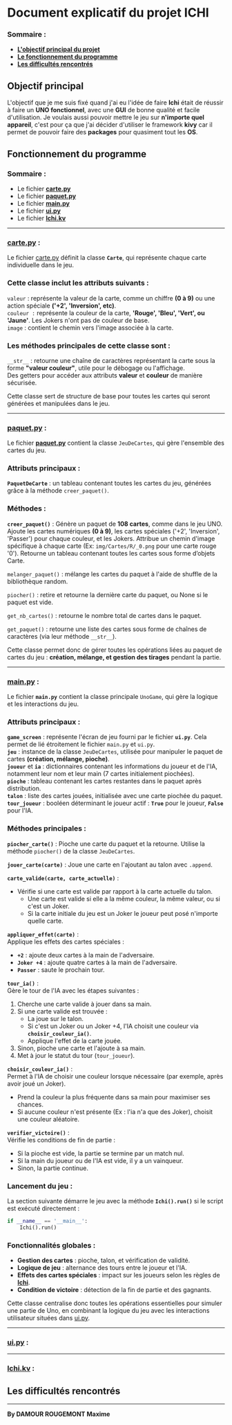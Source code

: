# Document explicatif du projet ICHI
### Sommaire :
- **[L'objectif principal du projet](#objectif-principal)**
- **[Le fonctionnement du programme](#fonctionnement-du-programme)**
- **[Les difficultés rencontrés](#les-difficultés-rencontrés)**

## Objectif principal
L'objectif que je me suis fixé quand j'ai eu l'idée de faire **Ichi** était de réussir à faire un **UNO fonctionnel**, avec une **GUI** de bonne qualité et facile d'utilisation. Je voulais aussi pouvoir mettre le jeu sur **n'importe quel appareil**, c'est pour ça que j'ai décider d'utiliser le framework **kivy** car il permet de pouvoir faire des **packages** pour quasiment tout les **OS**.

## Fonctionnement du programme
### Sommaire :
- Le fichier **[carte.py](#cartepy-)**
- Le fichier **[paquet.py](#paquetpy-)**
- Le fichier **[main.py](#mainpy-)**
- Le fichier **[ui.py](#uipy-)**
- Le fichier **[Ichi.kv](#ichikv-)**

---

### [carte.py](https://github.com/Darwin974/ICHI/blob/main/game/carte.py) :
Le fichier [carte.py](https://github.com/Darwin974/ICHI/blob/main/game/carte.py) définit la classe **`Carte`**, qui représente chaque carte individuelle dans le jeu. 
### Cette classe inclut les attributs suivants :
`valeur` : représente la valeur de la carte, comme un chiffre **(0 à 9)** ou une action spéciale **('+2', 'Inversion', etc)**.
\
`couleur :` représente la couleur de la carte, **'Rouge', 'Bleu', 'Vert', ou 'Jaune'**. Les Jokers n'ont pas de couleur de base.
\
`image` : contient le chemin vers l'image associée à la carte.

### Les méthodes principales de cette classe sont :
`__str__` : retourne une chaîne de caractères représentant la carte sous la forme **"valeur couleur"**, utile pour le débogage ou l'affichage.
\
Des getters pour accéder aux attributs **valeur** et **couleur** de manière sécurisée.

Cette classe sert de structure de base pour toutes les cartes qui seront générées et manipulées dans le jeu.

---

### [paquet.py](https://github.com/Darwin974/ICHI/blob/main/game/paquet.py) :
Le fichier **[paquet.py](https://github.com/Darwin974/ICHI/blob/main/game/paquet.py)** contient la classe `JeuDeCartes`, qui gère l'ensemble des cartes du jeu.
### Attributs principaux :
**`PaquetDeCarte`** : un tableau contenant toutes les cartes du jeu, générées grâce à la méthode `creer_paquet()`.

### Méthodes :
**`creer_paquet()`** : Génère un paquet de **108 cartes**, comme dans le jeu UNO. Ajoute les cartes numériques **(0 à 9)**, les cartes spéciales ('+2', 'Inversion', 'Passer') pour chaque couleur, et les Jokers.
Attribue un chemin d'image spécifique à chaque carte (Ex: `img/Cartes/R/_0.png` pour une carte rouge '0').
Retourne un tableau contenant toutes les cartes sous forme d’objets Carte.

`melanger_paquet()` : mélange les cartes du paquet à l'aide de shuffle de la bibliothèque random.

`piocher()` : retire et retourne la dernière carte du paquet, ou None si le paquet est vide.

`get_nb_cartes()` : retourne le nombre total de cartes dans le paquet.

`get_paquet()` : retourne une liste des cartes sous forme de chaînes de caractères (via leur méthode `__str__`).

Cette classe permet donc de gérer toutes les opérations liées au paquet de cartes du jeu : **création, mélange, et gestion des tirages** pendant la partie.

---

### [main.py](https://github.com/Darwin974/ICHI/blob/main/game/main.py) :
Le fichier **`main.py`** contient la classe principale `UnoGame`, qui gère la logique et les interactions du jeu.

### Attributs principaux :
**`game_screen`** : représente l'écran de jeu fourni par le fichier **`ui.py`**. Cela permet de lié étroitement le fichier `main.py` et `ui.py`.
\
**`jeu`** : instance de la classe `JeuDeCartes`, utilisée pour manipuler le paquet de cartes **(création, mélange, pioche)**.
\
**`joueur`** et **`ia`** : dictionnaires contenant les informations du joueur et de l'IA, notamment leur nom et leur main (7 cartes initialement piochées).
\
**`pioche`** : tableau contenant les cartes restantes dans le paquet après distribution.
\
**`talon`** : liste des cartes jouées, initialisée avec une carte piochée du paquet.
\
**`tour_joueur`** : booléen déterminant le joueur actif : **`True`** pour le joueur, **`False`** pour l'IA.

### Méthodes principales :

**`piocher_carte()`** : 
Pioche une carte du paquet et la retourne. Utilise la méthode `piocher()` de la classe `JeuDeCartes`.

**`jouer_carte(carte)`** : Joue une carte en l'ajoutant au talon avec `.append`.

**`carte_valide(carte, carte_actuelle)`** :
- Vérifie si une carte est valide par rapport à la carte actuelle du talon.
  - Une carte est valide si elle a la même couleur, la même valeur, ou si c'est un Joker.
  - Si la carte initiale du jeu est un Joker le joueur peut posé n'importe quelle carte.

**`appliquer_effet(carte)`** :
\
Applique les effets des cartes spéciales :
- **`+2`** : ajoute deux cartes à la main de l'adversaire.
- **`Joker +4`** : ajoute quatre cartes à la main de l'adversaire.
- **`Passer`** : saute le prochain tour.

**`tour_ia()`** :
\
Gère le tour de l'IA avec les étapes suivantes :
  1. Cherche une carte valide à jouer dans sa main.
  2. Si une carte valide est trouvée :
     - La joue sur le talon.
     - Si c'est un Joker ou un Joker +4, l'IA choisit une couleur via **`choisir_couleur_ia()`**.
     - Applique l'effet de la carte jouée.
  3. Sinon, pioche une carte et l'ajoute à sa main.
  4. Met à jour le statut du tour (`tour_joueur`).

**`choisir_couleur_ia()`** :
\
Permet à l'IA de choisir une couleur lorsque nécessaire (par exemple, après avoir joué un Joker).
  - Prend la couleur la plus fréquente dans sa main pour maximiser ses chances.
  - Si aucune couleur n'est présente (Ex : l'ia n'a que des Joker), choisit une couleur aléatoire.

**`verifier_victoire()`** :
\
Vérifie les conditions de fin de partie :
  - Si la pioche est vide, la partie se termine par un match nul.
  - Si la main du joueur ou de l'IA est vide, il y a un vainqueur.
  - Sinon, la partie continue.

### Lancement du jeu :
La section suivante démarre le jeu avec la méthode **`Ichi().run()`** si le script est exécuté directement :

```python
if __name__ == '__main__':
    Ichi().run()
```

### Fonctionnalités globales :
- **Gestion des cartes** : pioche, talon, et vérification de validité.
- **Logique de jeu** : alternance des tours entre le joueur et l'IA.
- **Effets des cartes spéciales** : impact sur les joueurs selon les règles de [**Ichi**](https://github.com/Darwin974/ICHI/blob/main/game/Docs/Ichi_rules.md).
- **Condition de victoire** : détection de la fin de partie et des gagnants.

Cette classe centralise donc toutes les opérations essentielles pour simuler une partie de Uno, en combinant la logique du jeu avec les interactions utilisateur situées dans [ui.py](#uipy-).

---

### [ui.py](https://github.com/Darwin974/ICHI/blob/main/game/ui.py) :

---

### [Ichi.kv](https://github.com/Darwin974/ICHI/blob/main/game/Ichi.kv) :

## Les difficultés rencontrés

---
**By DAMOUR ROUGEMONT Maxime**